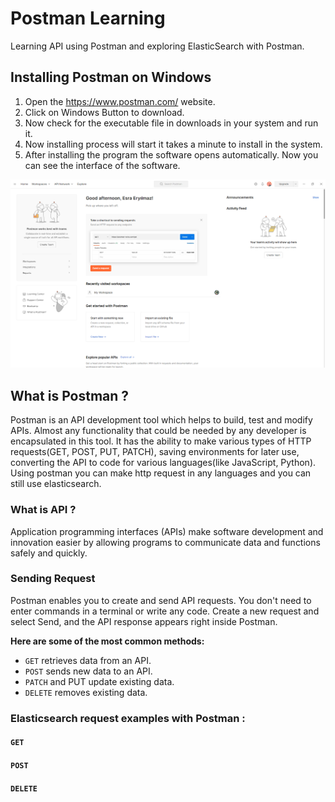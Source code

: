 # Postman Learning
Learning API using Postman and exploring ElasticSearch with Postman.

## Installing Postman on Windows
1. Open the https://www.postman.com/ website.
2. Click on Windows Button to download.
3. Now check for the executable file in downloads in your system and run it.
4. Now installing process will start it takes a minute to install in the system.
5. After installing the program the software opens automatically. Now you can see the interface of the software.

![postman](https://github.com/esraeryilmaz/postman-learning/blob/main/img/postman.PNG)


## What is Postman ?
Postman is an API development tool which helps to build, test and modify APIs. Almost any functionality that could be needed by any developer is encapsulated in this tool. It has the ability to make various types of HTTP requests(GET, POST, PUT, PATCH), saving environments for later use, converting the API to code for various languages(like JavaScript, Python).
Using postman you can make http request in any languages and you can still use elasticsearch. 

### What is API ?
Application programming interfaces (APIs) make software development and innovation easier by allowing programs to communicate data and functions safely and quickly.


### Sending Request
Postman enables you to create and send API requests. You don't need to enter commands in a terminal or write any code. Create a new request and select Send, and the API response appears right inside Postman.

**Here are some of the most common methods:**
- `GET` retrieves data from an API.
- `POST` sends new data to an API.
- `PATCH` and PUT update existing data.
- `DELETE` removes existing data.

### Elasticsearch request examples with Postman : 

#### `GET`


#### `POST`


#### `DELETE`


